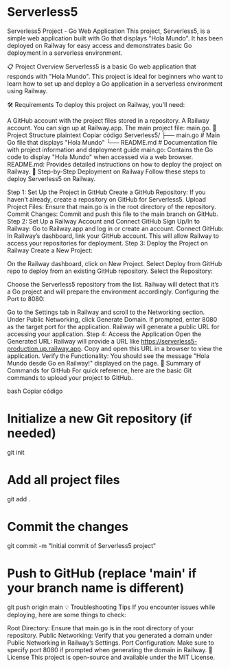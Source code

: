 # Serverless5

Serverless5 Project - Go Web Application
This project, Serverless5, is a simple web application built with Go that displays "Hola Mundo". It has been deployed on Railway for easy access and demonstrates basic Go deployment in a serverless environment.

📋 Project Overview
Serverless5 is a basic Go web application that responds with "Hola Mundo". This project is ideal for beginners who want to learn how to set up and deploy a Go application in a serverless environment using Railway.

🛠 Requirements
To deploy this project on Railway, you’ll need:

A GitHub account with the project files stored in a repository.
A Railway account. You can sign up at Railway.app.
The main project file: main.go.
📂 Project Structure
plaintext
Copiar código
Serverless5/
├── main.go           # Main Go file that displays "Hola Mundo"
└── README.md         # Documentation file with project information and deployment guide
main.go: Contains the Go code to display "Hola Mundo" when accessed via a web browser.
README.md: Provides detailed instructions on how to deploy the project on Railway.
🚀 Step-by-Step Deployment on Railway
Follow these steps to deploy Serverless5 on Railway.

Step 1: Set Up the Project in GitHub
Create a GitHub Repository: If you haven’t already, create a repository on GitHub for Serverless5.
Upload Project Files: Ensure that main.go is in the root directory of the repository.
Commit Changes: Commit and push this file to the main branch on GitHub.
Step 2: Set Up a Railway Account and Connect GitHub
Sign Up/In to Railway: Go to Railway.app and log in or create an account.
Connect GitHub: In Railway’s dashboard, link your GitHub account. This will allow Railway to access your repositories for deployment.
Step 3: Deploy the Project on Railway
Create a New Project:

On the Railway dashboard, click on New Project.
Select Deploy from GitHub repo to deploy from an existing GitHub repository.
Select the Repository:

Choose the Serverless5 repository from the list.
Railway will detect that it’s a Go project and will prepare the environment accordingly.
Configuring the Port to 8080:

Go to the Settings tab in Railway and scroll to the Networking section.
Under Public Networking, click Generate Domain.
If prompted, enter 8080 as the target port for the application.
Railway will generate a public URL for accessing your application.
Step 4: Access the Application
Open the Generated URL:
Railway will provide a URL like https://serverless5-production.up.railway.app. Copy and open this URL in a browser to view the application.
Verify the Functionality:
You should see the message "Hola Mundo desde Go en Railway!" displayed on the page.
🔄 Summary of Commands for GitHub
For quick reference, here are the basic Git commands to upload your project to GitHub.

bash
Copiar código
# Initialize a new Git repository (if needed)
git init

# Add all project files
git add .

# Commit the changes
git commit -m "Initial commit of Serverless5 project"

# Push to GitHub (replace 'main' if your branch name is different)
git push origin main
💡 Troubleshooting Tips
If you encounter issues while deploying, here are some things to check:

Root Directory: Ensure that main.go is in the root directory of your repository.
Public Networking: Verify that you generated a domain under Public Networking in Railway’s Settings.
Port Configuration: Make sure to specify port 8080 if prompted when generating the domain in Railway.
📜 License
This project is open-source and available under the MIT License.
